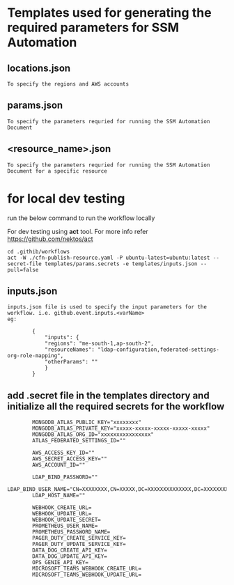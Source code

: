 # Templates used for generating the required parameters for SSM Automation

## locations.json 
    To specify the regions and AWS accounts

## params.json 
    To specify the parameters requried for running the SSM Automation Document
## <resource_name>.json 
    To specify the parameters requried for running the SSM Automation Document for a specific resource

# for local dev testing
run the below command to run the workflow locally

For dev testing using **act** tool. For more info refer https://github.com/nektos/act

```
cd .githib/workflows
act -W ./cfn-publish-resource.yaml -P ubuntu-latest=ubuntu:latest --secret-file templates/params.secrets -e templates/inputs.json --pull=false
```

## inputs.json 
    inputs.json file is used to specify the input parameters for the workflow. i.e. github.event.inputs.<varName>
    eg:
```
        {
            "inputs": {
            "regions": "me-south-1,ap-south-2",
            "resourceNames": "ldap-configuration,federated-settings-org-role-mapping",
            "otherParams": ""
            }
        }
```

## add .secret file in the templates directory and initialize all the required secrets for the workflow
```
        MONGODB_ATLAS_PUBLIC_KEY="xxxxxxxx"
        MONGODB_ATLAS_PRIVATE_KEY="xxxxx-xxxxx-xxxxx-xxxxx-xxxxx"
        MONGODB_ATLAS_ORG_ID="xxxxxxxxxxxxxxxx"
        ATLAS_FEDERATED_SETTINGS_ID=""
        
        AWS_ACCESS_KEY_ID=""
        AWS_SECRET_ACCESS_KEY=""
        AWS_ACCOUNT_ID=""
        
        LDAP_BIND_PASSWORD=""
        LDAP_BIND_USER_NAME="CN=XXXXXXXX,CN=XXXXX,DC=XXXXXXXXXXXXXX,DC=XXXXXXXXX,DC=com"
        LDAP_HOST_NAME=""
        
        WEBHOOK_CREATE_URL=
        WEBHOOK_UPDATE_URL=
        WEBHOOK_UPDATE_SECRET=
        PROMETHEUS_USER_NAME=
        PROMETHEUS_PASSWORD_NAME=
        PAGER_DUTY_CREATE_SERVICE_KEY=
        PAGER_DUTY_UPDATE_SERVICE_KEY=
        DATA_DOG_CREATE_API_KEY=
        DATA_DOG_UPDATE_API_KEY=
        OPS_GENIE_API_KEY=
        MICROSOFT_TEAMS_WEBHOOK_CREATE_URL=
        MICROSOFT_TEAMS_WEBHOOK_UPDATE_URL= 
```
